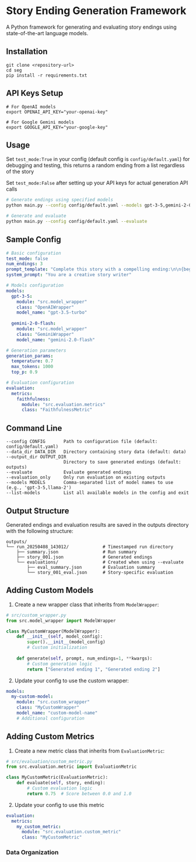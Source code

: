 # Story Ending Generation Framework

A Python framework for generating and evaluating story endings using state-of-the-art language models.

## Installation

```shell
git clone <repository-url>
cd seg
pip install -r requirements.txt
```

## API Keys Setup

```shell
# For OpenAI models
export OPENAI_API_KEY="your-openai-key"

# For Google Gemini models
export GOOGLE_API_KEY="your-google-key"
```

## Usage

Set `test_mode:True` in your config (default config is `config/default.yaml`) for debugging and testing, this returns a random ending from a list regardless of the story

Set `test_mode:False` after setting up your API keys for actual generation API calls

```bash
# Generate endings using specified models
python main.py --config config/default.yaml --models gpt-3-5,gemini-2-0-flash

# Generate and evaluate
python main.py --config config/default.yaml --evaluate
```

## Sample Config
```yaml
# Basic configuration
test_mode: false
num_endings: 3
prompt_template: "Complete this story with a compelling ending:\n\n{beginning}\n\nEnding:"
system_prompt: "You are a creative story writer"

# Models configuration
models:
  gpt-3-5:
    module: "src.model_wrapper"
    class: "OpenAIWrapper"
    model_name: "gpt-3.5-turbo"
  
  gemini-2-0-flash:
    module: "src.model_wrapper"
    class: "GeminiWrapper"
    model_name: "gemini-2.0-flash"

# Generation parameters
generation_params:
  temperature: 0.7
  max_tokens: 1000
  top_p: 0.9

# Evaluation configuration
evaluation:
  metrics:
    faithfulness:
      module: "src.evaluation.metrics"
      class: "FaithfulnessMetric"
```
## Command Line

```
--config CONFIG       Path to configuration file (default: config/default.yaml)
--data_dir DATA_DIR   Directory containing story data (default: data)
--output_dir OUTPUT_DIR
                      Directory to save generated endings (default: outputs)
--evaluate            Evaluate generated endings
--evaluation_only     Only run evaluation on existing outputs
--models MODELS       Comma-separated list of model names to use (e.g., 'gpt-3-5,llama-2')
--list-models         List all available models in the config and exit
```

## Output Structure
Generated endings and evaluation results are saved in the outputs directory with the following structure:

```shell
outputs/
└── run_20250408_143012/             # Timestamped run directory
    ├── summary.json                 # Run summary
    ├── story_001.json               # Generated endings
    └── evaluations/                 # Created when using --evaluate
        ├── eval_summary.json        # Evaluation summary
        └── story_001_eval.json      # Story-specific evaluation
```            

## Adding Custom Models

1. Create a new wrapper class that inherits from `ModelWrapper`:

```python
# src/custom_wrapper.py
from src.model_wrapper import ModelWrapper

class MyCustomWrapper(ModelWrapper):
    def __init__(self, model_config):
        super().__init__(model_config)
        # Custom initialization
        
    def generate(self, prompt, num_endings=1, **kwargs):
        # Custom generation logic
        return ["Generated ending 1", "Generated ending 2"]
```
2. Update your config to use the custom wrapper:
```yaml
models:
  my-custom-model:
    module: "src.custom_wrapper"
    class: "MyCustomWrapper"
    model_name: "custom-model-name"
    # Additional configuration
```

## Adding Custom Metrics
1. Create a new metric class that inherits from `EvaluationMetric`:

```python
# src/evaluation/custom_metric.py
from src.evaluation.metric import EvaluationMetric

class MyCustomMetric(EvaluationMetric):
    def evaluate(self, story, ending):
        # Custom evaluation logic
        return 0.75  # Score between 0.0 and 1.0
```
2. Update your config to use this metric

```yaml
evaluation:
  metrics:
    my_custom_metric:
      module: "src.evaluation.custom_metric"
      class: "MyCustomMetric"
```

### Data Organization

